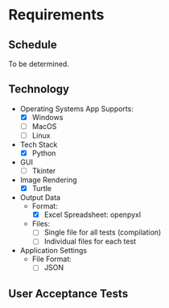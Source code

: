 # Requirements

## Schedule
To be determined.

## Technology
* Operating Systems App Supports:
  * [x] Windows
  * [ ] MacOS
  * [ ] Linux
* Tech Stack
  * [x] Python
* GUI
  * [ ] Tkinter
* Image Rendering
  * [x] Turtle
* Output Data
  * Format:
    * [x] Excel Spreadsheet: openpyxl
  * Files:
    * [ ] Single file for all tests (compilation)
    * [ ] Individual files for each test
* Application Settings
  * File Format:
    * [ ] JSON

## User Acceptance Tests

